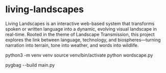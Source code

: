 # living-landscapes
Living Landscapes is an interactive web-based system that transforms spoken or written language into a dynamic, evolving visual landscape in real-time. Rooted in the theme of Landscape Transmission, this project explores the link between language, technology, and biospheres—turning narration into terrain, tone into weather, and words into wildlife.
 
 python3 -m venv venv
 source venv/bin/activate
 python wordscape.py


 pygbag --build main.py
